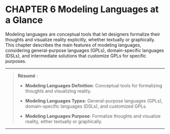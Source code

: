 # CHAPTER 6 Modeling Languages at a Glance

Modeling languages are conceptual tools that let designers formalize their thoughts and visualize reality explicitly, whether textually or graphically. This chapter describes the main features of modeling languages, considering general-purpose languages (GPLs), domain-specific languages (DSLs), and intermediate solutions that customize GPLs for specific purposes.

---

> **Résumé** :
> 
> * **Modeling Languages Definition**: Conceptual tools for formalizing thoughts and visualizing reality.
> 
> * **Modeling Languages Types**: General-purpose languages (GPLs), domain-specific languages (DSLs), and customized GPLs.
> 
> * **Modeling Languages Purpose**: Formalize thoughts and visualize reality, either textually or graphically.

---
